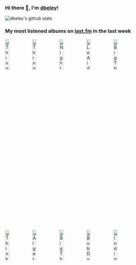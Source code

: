 ### Hi there 👋, I'm [dbeley](https://dbeley.ovh/en)!

![dbeley's github stats](https://github-readme-stats.vercel.app/api?username=dbeley)

### My most listened albums on [last.fm](https://www.last.fm/user/d_beley) in the last week

[<img src='https://lastfm.freetls.fastly.net/i/u/300x300/afaefb5aed68ff7db81107dcceeb4667.jpg' width='16%' height='16%' alt='Thingy - Morbid Curiosity'>](https://www.last.fm/music/thingy/morbid%2bcuriosity)&nbsp;
[<img src='https://lastfm.freetls.fastly.net/i/u/300x300/e12949eb6724024d0899515a078165c5.jpg' width='16%' height='16%' alt='Thingy - To The Innocent'>](https://www.last.fm/music/thingy/to%2bthe%2binnocent)&nbsp;
[<img src='https://lastfm.freetls.fastly.net/i/u/300x300/9827e274d3c741cb8cd56f26c599f2a6.png' width='16%' height='16%' alt='Nightwish - Imaginaerum'>](https://www.last.fm/music/nightwish/imaginaerum)&nbsp;
[<img src='https://lastfm.freetls.fastly.net/i/u/300x300/59a1b1daf723451bb782febb3cb12251.jpg' width='16%' height='16%' alt='Le Aids - The Lost Opportunities To Keep Quiet'>](https://www.last.fm/music/le%2baids/the%2blost%2bopportunities%2bto%2bkeep%2bquiet)&nbsp;
[<img src='https://lastfm.freetls.fastly.net/i/u/300x300/140fbd4e75078c59a9a1552a8dfd1d85.jpg' width='16%' height='16%' alt='Big Thief - Masterpiece'>](https://www.last.fm/music/big%2bthief/masterpiece)&nbsp;
<br>
[<img src='https://lastfm.freetls.fastly.net/i/u/300x300/20b804edd49da9c2aad646438207c251.jpg' width='16%' height='16%' alt='Thinking Fellers Union Local 282 - Mother of All Saints'>](https://www.last.fm/music/thinking%2bfellers%2bunion%2blocal%2b282/mother%2bof%2ball%2bsaints)&nbsp;
[<img src='https://lastfm.freetls.fastly.net/i/u/300x300/9639167f93114bf6fee449cad0ff5322.jpg' width='16%' height='16%' alt='Algernon Cadwallader - Parrot Flies'>](https://www.last.fm/music/algernon%2bcadwallader/parrot%2bflies)&nbsp;
[<img src='https://lastfm.freetls.fastly.net/i/u/300x300/bfa074a4eb1e8ad692c7920f94dbae6c.jpg' width='16%' height='16%' alt='Big Thief - Capacity'>](https://www.last.fm/music/big%2bthief/capacity)&nbsp;
[<img src='https://lastfm.freetls.fastly.net/i/u/300x300/a40d4c6f854242398a7c53e067e450a6.png' width='16%' height='16%' alt='Bob Dylan - Bringing It All Back Home'>](https://www.last.fm/music/bob%2bdylan/bringing%2bit%2ball%2bback%2bhome)&nbsp;
[<img src='https://lastfm.freetls.fastly.net/i/u/300x300/3df94f21acca286411eae70389f73894.jpg' width='16%' height='16%' alt='Indigo De Souza - Any Shape You Take'>](https://www.last.fm/music/indigo%2bde%2bsouza/any%2bshape%2byou%2btake)&nbsp;
<br>
